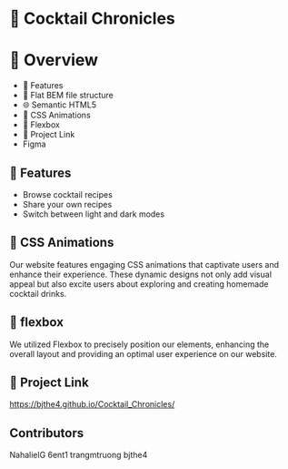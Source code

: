 # 🍹 Cocktail Chronicles

#  📖 Overview

*  🚀 Features 
*  📂 Flat BEM file structure
*  🌐 Semantic HTML5
*  🎨 CSS Animations
*  📐 Flexbox
*  🔗 Project Link
*  Figma

## 🚀 Features

* Browse cocktail recipes
* Share your own recipes
* Switch between light and dark modes

## 🎨 CSS Animations

Our website features engaging CSS animations that captivate users and enhance their experience. These dynamic designs not only add visual appeal but also excite users about exploring and creating homemade cocktail drinks.

## 📐 flexbox

We utilized Flexbox to precisely position our elements, enhancing the overall layout and providing an optimal user experience on our website.

## 🔗 Project Link
https://bjthe4.github.io/Cocktail_Chronicles/

## Contributors
NahalielG
6ent1
trangmtruong
bjthe4

